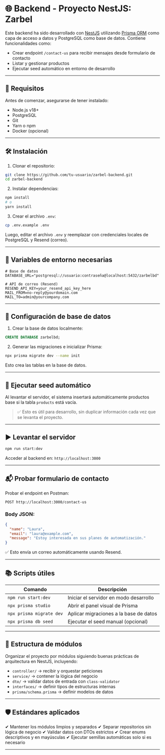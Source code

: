 # 🌐 Backend - Proyecto NestJS: Zarbel

Este backend ha sido desarrollado con [NestJS](https://nestjs.com/) utilizando [Prisma ORM](https://www.prisma.io/) como capa de acceso a datos y PostgreSQL como base de datos. Contiene funcionalidades como:

- Crear endpoint `/contact-us` para recibir mensajes desde formulario de contacto
- Listar y gestionar productos
- Ejecutar seed automático en entorno de desarrollo

---

## 🚀 Requisitos

Antes de comenzar, asegurarse de tener instalado:

- Node.js v18+
- PostgreSQL
- Git
- Yarn o npm
- Docker (opcional)

---

## 🛠 Instalación

1. Clonar el repositorio:

```bash
git clone https://github.com/tu-usuario/zarbel-backend.git
cd zarbel-backend
```

2. Instalar dependencias:

```bash
npm install
# o
yarn install
```

3. Crear el archivo `.env`:

```bash
cp .env.example .env
```

Luego, editar el archivo `.env` y reemplazar con credenciales locales de PostgreSQL y Resend (correo).

---

## 🥪 Variables de entorno necesarias

```env
# Base de datos
DATABASE_URL="postgresql://usuario:contraseña@localhost:5432/zarbelbd"

# API de correo (Resend)
RESEND_API_KEY=your_resend_api_key_here
MAIL_FROM=no-reply@yourdomain.com
MAIL_TO=admin@yourcompany.com
```

---

## 🧱 Configuración de base de datos

1. Crear la base de datos localmente:

```sql
CREATE DATABASE zarbelbd;
```

2. Generar las migraciones e inicializar Prisma:

```bash
npx prisma migrate dev --name init
```

Esto crea las tablas en la base de datos.

---

## 🌱 Ejecutar seed automático

Al levantar el servidor, el sistema insertará automáticamente productos base si la tabla `products` está vacía.

> ✅ Esto es útil para desarrollo, sin duplicar información cada vez que se levanta el proyecto.

---

## ▶️ Levantar el servidor

```bash
npm run start:dev
```

Acceder al backend en:
`http://localhost:3000`

---

## 📬 Probar formulario de contacto

Probar el endpoint en Postman:

```http
POST http://localhost:3000/contact-us
```

### Body JSON:

```json
{
  "name": "Laura",
  "email": "laura@example.com",
  "message": "Estoy interesada en sus planes de automatización."
}
```

✅ Esto envía un correo automáticamente usando Resend.

---

## 📚 Scripts útiles

| Comando                  | Descripción                            |
| ------------------------ | -------------------------------------- |
| `npm run start:dev`      | Iniciar el servidor en modo desarrollo |
| `npx prisma studio`      | Abrir el panel visual de Prisma        |
| `npx prisma migrate dev` | Aplicar migraciones a la base de datos |
| `npx prisma db seed`     | Ejecutar el seed manual (opcional)     |

---

## 🧹 Estructura de módulos

Organizar el proyecto por módulos siguiendo buenas prácticas de arquitectura en NestJS, incluyendo:

- `controller/` → recibir y orquestar peticiones
- `service/` → contener la lógica del negocio
- `dto/` → validar datos de entrada con `class-validator`
- `interfaces/` → definir tipos de estructuras internas
- `prisma/schema.prisma` → definir modelos de datos

---

## 🛡 Estándares aplicados

✔ Mantener los módulos limpios y separados
✔ Separar repositorios sin lógica de negocio
✔ Validar datos con DTOs estrictos
✔ Crear enums descriptivos y en mayúsculas
✔ Ejecutar semillas automáticas solo si es necesario

---
